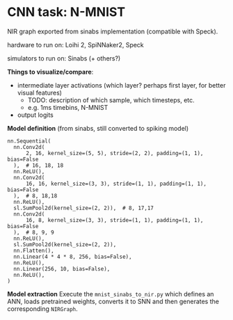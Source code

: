 # CNN task: N-MNIST

NIR graph exported from sinabs implementation (compatible with Speck).

hardware to run on: Loihi 2, SpiNNaker2, Speck 

simulators to run on: Sinabs (+ others?)

**Things to visualize/compare**:
- intermediate layer activations (which layer? perhaps first layer, for better visual features)
  - TODO: description of which sample, which timesteps, etc.
  - e.g. 1ms timebins, N-MNIST
- output logits

**Model definition** (from sinabs, still converted to spiking model)
```
nn.Sequential(
  nn.Conv2d(
      2, 16, kernel_size=(5, 5), stride=(2, 2), padding=(1, 1), bias=False
  ),  # 16, 18, 18
  nn.ReLU(),
  nn.Conv2d(
      16, 16, kernel_size=(3, 3), stride=(1, 1), padding=(1, 1), bias=False
  ),  # 8, 18,18
  nn.ReLU(),
  sl.SumPool2d(kernel_size=(2, 2)),  # 8, 17,17
  nn.Conv2d(
      16, 8, kernel_size=(3, 3), stride=(1, 1), padding=(1, 1), bias=False
  ),  # 8, 9, 9
  nn.ReLU(),
  sl.SumPool2d(kernel_size=(2, 2)),
  nn.Flatten(),
  nn.Linear(4 * 4 * 8, 256, bias=False),
  nn.ReLU(),
  nn.Linear(256, 10, bias=False),
  nn.ReLU(),
)
```

**Model extraction**
Execute the `mnist_sinabs_to_nir.py` which defines an ANN, loads pretrained weights, converts it to SNN and then generates the corresponding `NIRGraph`.